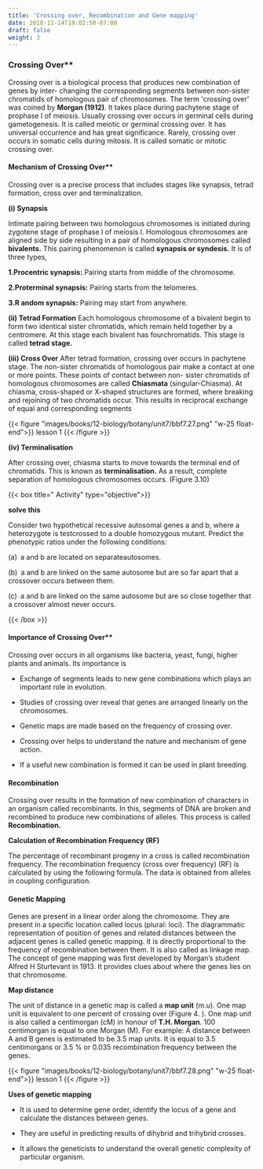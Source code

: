 ```yaml
---
title: 'Crossing over, Recombination and Gene mapping'
date: 2018-11-14T19:02:50-07:00
draft: false
weight: 3
---
```



### Crossing Over**

Crossing over is a biological process that produces new combination of genes by inter- changing the corresponding segments between non-sister chromatids of homologous pair of chromosomes. The term 'crossing over' was coined by **Morgan (1912)**. It takes place during pachytene stage of prophase I of meiosis. Usually crossing over occurs in germinal cells during gametogenesis. It is called meiotic or germinal crossing over. It has universal occurrence and has great significance. Rarely, crossing over occurs in somatic cells during mitosis. It is called somatic or mitotic crossing over.

#### Mechanism of Crossing Over**

Crossing over is a precise process that includes stages like synapsis, tetrad formation, cross over and terminalization.

**(i) Synapsis**

Intimate pairing between two homologous chromosomes is initiated during zygotene stage of prophase I of meiosis I. Homologous chromosomes are aligned side by side resulting in a pair of homologous chromosomes called **bivalents.** This pairing phenomenon is called **synapsis or syndesis.** It is of three types,

**1.Procentric synapsis:** Pairing starts from middle of the chromosome.

**2.Proterminal synapsis:** Pairing starts from the telomeres.

**3.R andom synapsis:** Pairing may start from anywhere.

**(ii) Tetrad Formation** Each homologous chromosome of a bivalent begin to form two identical sister chromatids, which remain held together by a centromere. At this stage each bivalent has fourchromatids. This stage is called **tetrad stage.**

**(iii) Cross Over** After tetrad formation, crossing over occurs in pachytene stage. The non-sister chromatids of homologous pair make a contact at one or more points. These points of contact between non- sister chromatids of homologous chromosomes are called **Chiasmata** (singular-Chiasma). At chiasma, cross-shaped or X-shaped structures are formed, where breaking and rejoining of two chromatids occur. This results in reciprocal exchange of equal and corresponding segments

{{< figure "images/books/12-biology/botany/unit7/bbf7.27.png" "w-25 float-end">}}
lesson 1
{{< /figure >}}

**(iv) Terminalisation**

After crossing over, chiasma starts to move towards the terminal end of chromatids. This is known as **terminalisation.** As a result, complete separation of homologous chromosomes occurs. (Figure 3.10)


{{< box title=" Activity" type="objective">}}

**solve this**

Consider two hypothetical recessive autosomal genes a and b, where a heterozygote is testcrossed to a double homozygous mutant. Predict the phenotypic ratios under the following conditions:

(a) a and b are located on separateautosomes.

(b) a and b are linked on the same autosome but are so far apart that a crossover occurs between them.

(c) a and b are linked on the same autosome but are so close together that a crossover almost never occurs.

{{< /box >}}

#### Importance of Crossing Over**

Crossing over occurs in all organisms like bacteria, yeast, fungi, higher plants and animals. Its importance is

- Exchange of segments leads to new gene combinations which plays an important role in evolution.

- Studies of crossing over reveal that genes are arranged linearly on the chromosomes.

- Genetic maps are made based on the frequency of crossing over.

- Crossing over helps to understand the nature and mechanism of gene action.

- If a useful new combination is formed it can be used in plant breeding.

#### Recombination

Crossing over results in the formation of new combination of characters in an organism called recombinants. In this, segments of DNA are broken and recombined to produce new combinations of alleles. This process is called **Recombination.**

**Calculation of Recombination Frequency (RF)**

The percentage of recombinant progeny in a cross is called recombination frequency. The recombination frequency (cross over frequency) (RF) is calculated by using the following formula. The data is obtained from alleles in coupling configuration.

#### Genetic Mapping

Genes are present in a linear order along the chromosome. They are present in a specific location called locus (plural: loci). The diagrammatic representation of position of genes and related distances between the adjacent genes is called genetic mapping. It is directly proportional to the frequency of recombination between them. It is also called as linkage map. The concept of gene mapping was first developed by Morgan’s student Alfred H Sturtevant in 1913. It provides clues about where the genes lies on that chromosome.

**Map distance**

The unit of distance in a genetic map is called a **map unit** (m.u). One map unit is equivalent to one percent of crossing over (Figure 4. ). One map unit is also called a centimorgan (cM) in honour of **T.H. Morgan**. 100 centimorgan is equal to one Morgan (M). For example: A distance between A and B genes is estimated to be 3.5 map units. It is equal to 3.5 centimorgans or 3.5 % or 0.035 recombination frequency between the genes.


{{< figure "images/books/12-biology/botany/unit7/bbf7.28.png" "w-25 float-end">}}
lesson 1
{{< /figure >}}

**Uses of genetic mapping**

- It is used to determine gene order, identify the locus of a gene and calculate the distances between genes.

- They are useful in predicting results of dihybrid and trihybrid crosses.

- It allows the geneticists to understand the overall genetic complexity of particular organism.